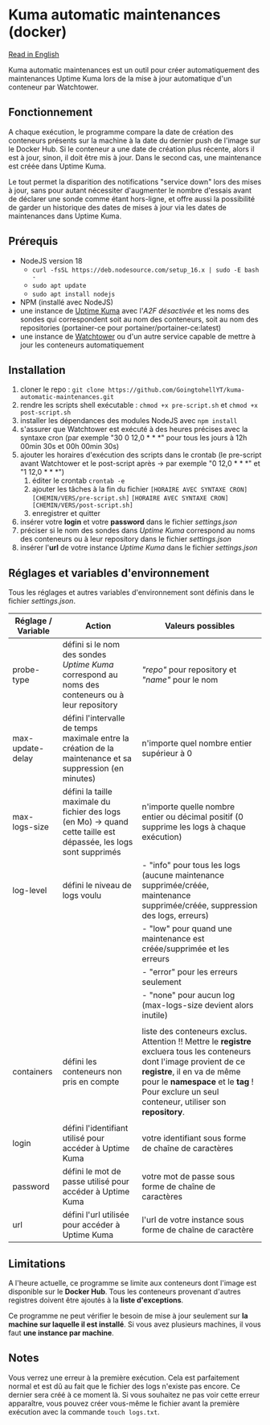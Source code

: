 # Kuma automatic maintenances (docker)

[Read in English](README_en.md)


Kuma automatic maintenances est un outil pour créer automatiquement des maintenances Uptime Kuma lors de la mise à jour automatique d'un conteneur par Watchtower.

## Fonctionnement

A chaque exécution, le programme compare la date de création des conteneurs présents sur la machine à la date du dernier push de l'image sur le Docker Hub. Si le conteneur a une date de création plus récente, alors il est à jour, sinon, il doit être mis à jour. Dans le second cas, une maintenance est créée dans Uptime Kuma.

Le tout permet la disparition des notifications "service down" lors des mises à jour, sans pour autant nécessiter d'augmenter le nombre d'essais avant de déclarer une sonde comme étant hors-ligne, et offre aussi la possibilité de garder un historique des dates de mises à jour via les dates de maintenances dans Uptime Kuma.

## Prérequis

- NodeJS version 18
    - `curl -fsSL https://deb.nodesource.com/setup_16.x | sudo -E bash -`
    - `sudo apt update`
    - `sudo apt install nodejs`
- NPM (installé avec NodeJS)
- une instance de [Uptime Kuma](https://github.com/louislam/uptime-kuma) avec l'_A2F désactivée_ et les noms des sondes qui correspondent soit au nom des conteneurs, soit au nom des repositories (portainer-ce pour portainer/portainer-ce:latest)
- une instance de [Watchtower](https://github.com/containrrr/watchtower/) ou d'un autre service capable de mettre à jour les conteneurs automatiquement

## Installation

1. cloner le repo : `git clone https://github.com/GoingtohellYT/kuma-automatic-maintenances.git`
2. rendre les scripts shell exécutable : `chmod +x pre-script.sh` et `chmod +x post-script.sh`
3. installer les dépendances des modules NodeJS avec `npm install`
4. s'assurer que Watchtower est exécuté à des heures précises avec la syntaxe cron (par exemple "30 0 12,0 * * *" pour tous les jours à 12h 00min 30s et 00h 00min 30s)
5. ajouter les horaires d'exécution des scripts dans le crontab (le pre-script avant Watchtower et le post-script après -> par exemple "0 12,0 * * *" et "1 12,0 * * *")
    1. éditer le crontab
       `crontab -e`
    2. ajouter les tâches à la fin du fichier
       `[HORAIRE AVEC SYNTAXE CRON] [CHEMIN/VERS/pre-script.sh]`
       `[HORAIRE AVEC SYNTAXE CRON] [CHEMIN/VERS/post-script.sh]`
    3. enregistrer et quitter
6. insérer votre **login** et votre **password** dans le fichier _settings.json_
7. préciser si le nom des sondes dans _Uptime Kuma_ correspond au noms des conteneurs ou à leur repository dans le fichier _settings.json_
8. insérer l'**url** de votre instance _Uptime Kuma_ dans le fichier _settings.json_

## Réglages et variables d'environnement

Tous les réglages et autres variables d'environnement sont définis dans le fichier _settings.json_.

| Réglage / Variable | Action | Valeurs possibles |
|----------|----------|----------|
| probe-type | défini si le nom des sondes _Uptime Kuma_ correspond au noms des conteneurs ou à leur repository | _"repo"_ pour repository et _"name"_ pour le nom |
| max-update-delay | défini l'intervalle de temps maximale entre la création de la maintenance et sa suppression (en minutes) | n'importe quel nombre entier supérieur à 0 |
| max-logs-size | défini la taille maximale du fichier des logs (en Mo) -> quand cette taille est dépassée, les logs sont supprimés | n'importe quelle nombre entier ou décimal positif (0 supprime les logs à chaque exécution) |
| log-level | défini le niveau de logs voulu | - "info" pour tous les logs (aucune maintenance supprimée/créée, maintenance supprimée/créée, suppression des logs, erreurs) |
|           |                         | - "low" pour quand une maintenance est créée/supprimée et les erreurs |
|           |                         | - "error" pour les erreurs seulement |
|           |                         | - "none" pour aucun log (max-logs-size devient alors inutile) |
|            |                                           |
| containers | défini les conteneurs non pris en compte | liste des conteneurs exclus. Attention !! Mettre le **registre** excluera tous les conteneurs dont l'image provient de ce **registre**, il en va de même pour le **namespace** et le **tag** ! Pour exclure un seul conteneur, utiliser son **repository**. |
|            |                                           |
| login | défini l'identifiant utilisé pour accéder à Uptime Kuma | votre identifiant sous forme de chaîne de caractères |
| password | défini le mot de passe utilisé pour accéder à Uptime Kuma | votre mot de passe sous forme de chaîne de caractères |
| url | défini l'url utilisée pour accéder à Uptime Kuma | l'url de votre instance sous forme de chaîne de caractère |

## Limitations

A l'heure actuelle, ce programme se limite aux conteneurs dont l'image est disponible sur le **Docker Hub**. Tous les conteneurs provenant d'autres registres doivent être ajoutés à la **liste d'exceptions**.

Ce programme ne peut vérifier le besoin de mise à jour seulement sur **la machine sur laquelle il est installé**. Si vous avez plusieurs machines, il vous faut **une instance par machine**.

## Notes

Vous verrez une erreur à la première exécution. Cela est parfaitement normal et est dû au fait que le fichier des logs n'existe pas encore. Ce dernier sera créé à ce moment là. Si vous souhaitez ne pas voir cette erreur apparaître, vous pouvez créer vous-même le fichier avant la première exécution avec la commande `touch logs.txt`.
